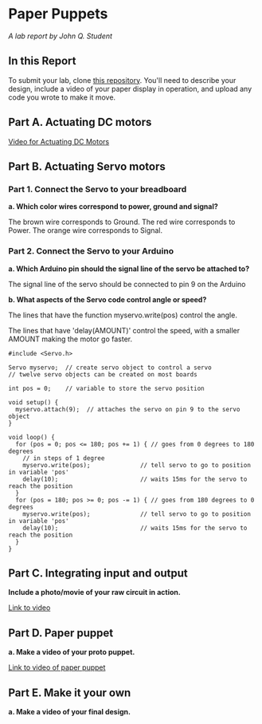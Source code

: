 # Paper Puppets

*A lab report by John Q. Student*

## In this Report

To submit your lab, clone [this repository](https://github.com/FAR-Lab/IDD-Fa18-Lab4). You'll need to describe your design, include a video of your paper display in operation, and upload any code you wrote to make it move.

## Part A. Actuating DC motors

[Video for Actuating DC Motors](https://youtu.be/RPXtr2WpElo)

## Part B. Actuating Servo motors

### Part 1. Connect the Servo to your breadboard

**a. Which color wires correspond to power, ground and signal?**

The brown wire corresponds to Ground.
The red wire corresponds to Power.
The orange wire corresponds to Signal.

### Part 2. Connect the Servo to your Arduino

**a. Which Arduino pin should the signal line of the servo be attached to?**

The signal line of the servo should be connected to pin 9 on the Arduino

**b. What aspects of the Servo code control angle or speed?**

The lines that have the function myservo.write(pos) control the angle. 

The lines that have 'delay(AMOUNT)' control the speed, with a smaller AMOUNT making the motor go faster. 

```
#include <Servo.h>

Servo myservo;  // create servo object to control a servo
// twelve servo objects can be created on most boards

int pos = 0;    // variable to store the servo position

void setup() {
  myservo.attach(9);  // attaches the servo on pin 9 to the servo object
}

void loop() {
  for (pos = 0; pos <= 180; pos += 1) { // goes from 0 degrees to 180 degrees
    // in steps of 1 degree
    myservo.write(pos);              // tell servo to go to position in variable 'pos'
    delay(10);                       // waits 15ms for the servo to reach the position
  }
  for (pos = 180; pos >= 0; pos -= 1) { // goes from 180 degrees to 0 degrees
    myservo.write(pos);              // tell servo to go to position in variable 'pos'
    delay(10);                       // waits 15ms for the servo to reach the position
  }
}
```

## Part C. Integrating input and output

**Include a photo/movie of your raw circuit in action.**

[Link to video](https://youtu.be/fT_uWJnWUjs)

## Part D. Paper puppet

**a. Make a video of your proto puppet.**

[Link to video of paper puppet](https://youtu.be/woOBmVv1HZs)

## Part E. Make it your own

**a. Make a video of your final design.**
 
